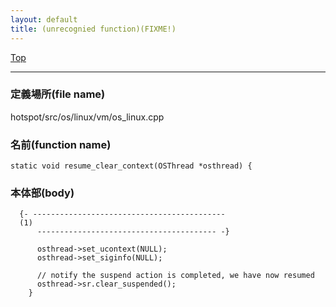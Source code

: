 ```yaml
---
layout: default
title: (unrecognied function)(FIXME!)
---
```

[Top](../index.html)

--- 
### 定義場所(file name)
hotspot/src/os/linux/vm/os_linux.cpp

### 名前(function name)
```
static void resume_clear_context(OSThread *osthread) {
```

### 本体部(body)
```
  {- -------------------------------------------
  (1) 
      ---------------------------------------- -}

	  osthread->set_ucontext(NULL);
	  osthread->set_siginfo(NULL);
	
	  // notify the suspend action is completed, we have now resumed
	  osthread->sr.clear_suspended();
	}
	
```


